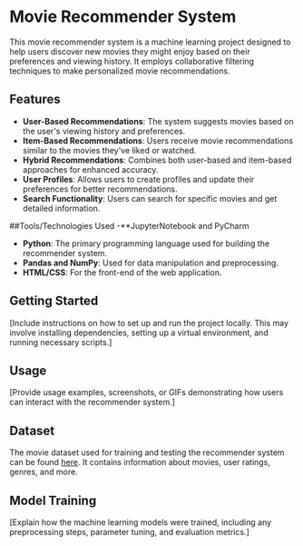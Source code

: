 # Movie Recommender System

This movie recommender system is a machine learning project designed to help users discover new movies they might enjoy based on their preferences and viewing history. It employs collaborative filtering techniques to make personalized movie recommendations.



## Features

- **User-Based Recommendations**: The system suggests movies based on the user's viewing history and preferences.
- **Item-Based Recommendations**: Users receive movie recommendations similar to the movies they've liked or watched.
- **Hybrid Recommendations**: Combines both user-based and item-based approaches for enhanced accuracy.
- **User Profiles**: Allows users to create profiles and update their preferences for better recommendations.
- **Search Functionality**: Users can search for specific movies and get detailed information.

##Tools/Technologies Used
-**JupyterNotebook and PyCharm
- **Python**: The primary programming language used for building the recommender system.
- **Pandas and NumPy**: Used for data manipulation and preprocessing.
- **HTML/CSS**: For the front-end of the web application.


## Getting Started

[Include instructions on how to set up and run the project locally. This may involve installing dependencies, setting up a virtual environment, and running necessary scripts.]

## Usage

[Provide usage examples, screenshots, or GIFs demonstrating how users can interact with the recommender system.]

## Dataset

The movie dataset used for training and testing the recommender system can be found [here](https://www.kaggle.com/datasets/tmdb/tmdb-movie-metadata?select=tmdb_5000_movies.csv). It contains information about movies, user ratings, genres, and more.

## Model Training

[Explain how the machine learning models were trained, including any preprocessing steps, parameter tuning, and evaluation metrics.]


